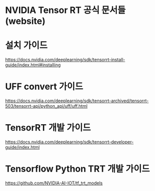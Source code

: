 # NVIDIA Tensor RT 공식 문서들 (website)

# 설치 가이드

https://docs.nvidia.com/deeplearning/sdk/tensorrt-install-guide/index.html#installing

# UFF convert 가이드

https://docs.nvidia.com/deeplearning/sdk/tensorrt-archived/tensorrt-503/tensorrt-api/python_api/uff/uff.html

# TensorRT 개발 가이드

https://docs.nvidia.com/deeplearning/sdk/tensorrt-developer-guide/index.html

# Tensorflow Python TRT 개발 가이드

https://github.com/NVIDIA-AI-IOT/tf_trt_models

